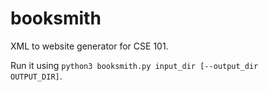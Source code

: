 booksmith
=========

XML to website generator for CSE 101.

Run it using <code>python3 booksmith.py input_dir [--output_dir OUTPUT_DIR]</code>.
